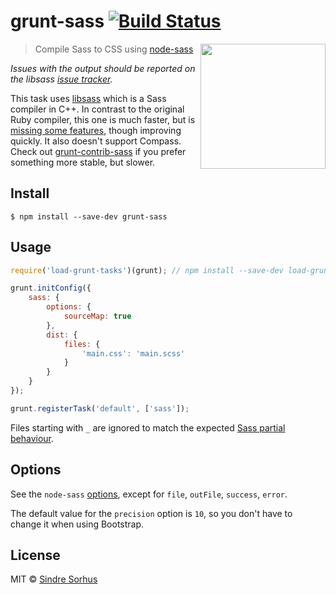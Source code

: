 # grunt-sass [![Build Status](https://travis-ci.org/sindresorhus/grunt-sass.svg?branch=master)](https://travis-ci.org/sindresorhus/grunt-sass)

[<img src="https://rawgit.com/sass/node-sass/master/media/logo.svg" width="200" align="right">](https://github.com/sass/node-sass)

> Compile Sass to CSS using [node-sass](https://github.com/sass/node-sass)

*Issues with the output should be reported on the libsass [issue tracker](https://github.com/hcatlin/libsass/issues).*

This task uses [libsass](http://libsass.org) which is a Sass compiler in C++. In contrast to the original Ruby compiler, this one is much faster, but is [missing some features](http://sass-compatibility.github.io/), though improving quickly. It also doesn't support Compass. Check out [grunt-contrib-sass](https://github.com/gruntjs/grunt-contrib-sass) if you prefer something more stable, but slower.


## Install

```
$ npm install --save-dev grunt-sass
```


## Usage

```js
require('load-grunt-tasks')(grunt); // npm install --save-dev load-grunt-tasks

grunt.initConfig({
	sass: {
		options: {
			sourceMap: true
		},
		dist: {
			files: {
				'main.css': 'main.scss'
			}
		}
	}
});

grunt.registerTask('default', ['sass']);
```

Files starting with `_` are ignored to match the expected [Sass partial behaviour](http://sass-lang.com/documentation/file.SASS_REFERENCE.html#partials).


## Options

See the `node-sass` [options](https://github.com/sass/node-sass#options), except for `file`, `outFile`, `success`, `error`.

The default value for the `precision` option is `10`, so you don't have to change it when using Bootstrap.


## License

MIT © [Sindre Sorhus](http://sindresorhus.com)
